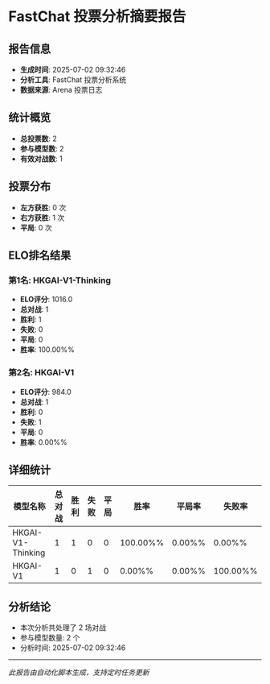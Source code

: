 # FastChat 投票分析摘要报告

## 报告信息
- **生成时间**: 2025-07-02 09:32:46
- **分析工具**: FastChat 投票分析系统
- **数据来源**: Arena 投票日志

## 统计概览
- **总投票数**: 2
- **参与模型数**: 2
- **有效对战数**: 1

## 投票分布
- **左方获胜**: 0 次
- **右方获胜**: 1 次
- **平局**: 0 次

## ELO排名结果
### 第1名: HKGAI-V1-Thinking
- **ELO评分**: 1016.0
- **总对战**: 1
- **胜利**: 1
- **失败**: 0
- **平局**: 0
- **胜率**: 100.00%%

### 第2名: HKGAI-V1
- **ELO评分**: 984.0
- **总对战**: 1
- **胜利**: 0
- **失败**: 1
- **平局**: 0
- **胜率**: 0.00%%

## 详细统计

| 模型名称 | 总对战 | 胜利 | 失败 | 平局 | 胜率 | 平局率 | 失败率 |
|---------|--------|------|------|------|------|--------|--------|
| HKGAI-V1-Thinking | 1 | 1 | 0 | 0 | 100.00%% | 0.00%% | 0.00%% |
| HKGAI-V1 | 1 | 0 | 1 | 0 | 0.00%% | 0.00%% | 100.00%% |

## 分析结论
- 本次分析共处理了 2 场对战
- 参与模型数量: 2 个
- 分析时间: 2025-07-02 09:32:46

---
*此报告由自动化脚本生成，支持定时任务更新*
